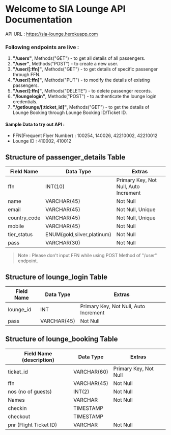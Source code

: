 # Welcome to SIA Lounge API Documentation

API URL : https://sia-lounge.herokuapp.com

### Following endpoints are live : 

1. **"/users"**, Methods("GET") - to get all details of all passengers.
2. **"/user"**, Methods("POST") -  to create a new user.
3. **"/user/[:ffn]"**, Methods("GET") - to get details of specific passenger through FFN.
4. **"/user/[:ffn]"**, Methods("PUT") - to modify the details of existing passengers.
5. **"/user/[:ffn]"**, Methods("DELETE") - to delete passenger records.
6. **"/loungelogin"**, Methods("POST") - to authenticate the lounge login credentials.
7. **"/getlounge/[:ticket_id]"**, Methods("GET") - to get the details of Lounge Booking through Lounge Booking ID/Ticket ID.

#### Sample Data to try out API : 

* FFN(Frequent Flyer Number) : 100254, 140026, 42210002, 42210012
* Lounge ID : 410002, 410012

## Structure of passenger_details Table

| Field Name   |  Data Type                          |  Extras                                |
| ------------ | -------------                       | -------------------------------------- |            
| ffn          |  INT(10)                            | Primary Key, Not Null, Auto Increment  |
| name         |  VARCHAR(45)                        | Not Null                               |
| email        |  VARCHAR(45)                        | Not Null, Unique                       |
| country_code |  VARCHAR(45)                        | Not Null, Unique                       |
| mobile       |  VARCHAR(45)                        | Not Null                               |
| tier_status  |  ENUM(gold,silver,platinum)         | Not Null                               |
| pass         |  VARCHAR(30)                        | Not Null                               |

> Note : Please don't input FFN while using POST Method of "/user" endpoint.  

## Structure of lounge_login Table

| Field Name   |  Data Type                          |  Extras                                |
| ------------ | -------------                       | -------------------------------------- |            
| lounge_id    |  INT                                | Primary Key, Not Null, Auto Increment  |
| pass         |  VARCHAR(45)                        | Not Null                               |

## Structure of lounge_booking Table

| Field Name (description)   |  Data Type                          |  Extras                                |
| ------------               | ------------------                  | -------------------------------------- |            
| ticket_id                  |  VARCHAR(60)                        | Primary Key, Not Null                  |
| ffn                        |  VARCHAR(45)                        | Not Null                               |
| nos (no of guests)         |  INT(2)                             | Not Null                               |
| Names                      |  VARCHAR                            | Not Null                               |
| checkin                    |  TIMESTAMP                          |                                        |
| checkout                   |  TIMESTAMP                          |                                        |
| pnr (Flight Ticket ID)     |  VARCHAR                            | Not Null                               |



